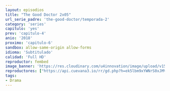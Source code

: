 ```yaml
---
layout: episodios
title: "The Good Doctor 2x05"
url_serie_padre: 'the-good-doctor/temporada-2'
category: 'series'
capitulo: 'yes'
prev: 'capitulo-4'
anio: '2018'
proximo: 'capitulo-6'
sandbox: allow-same-origin allow-forms
idioma: 'Subtitulado'
calidad: 'Full HD'
reproductor: fembed
image_banner: 'https://res.cloudinary.com/u4innovation/image/upload/v1560111093/goodd-dcotro-banner-min_tsja92.jpg'
reproductores: ["https://api.cuevana3.io/rr/gd.php?h=ek5lbm9xYWNrS0xJMVp5b21KREk0dFBLbjVkaHhkRGdrOG1jbnBpUnhhS1Z2SFo0bUxuUXY4eXhuWjU1MFpuSnBiRm9rNWV5c3NmRHlLT0dsWmpJNjhXU3FadVkyUT09"]
tags:
- Drama
---
```












